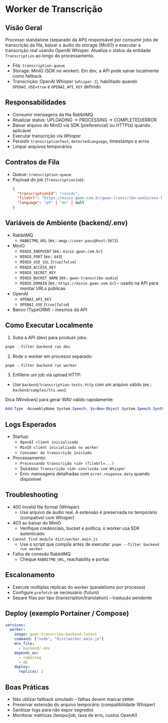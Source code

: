 # Worker de Transcrição

## Visão Geral
Processo standalone (separado da API) responsável por consumir jobs de transcrição da fila, baixar o áudio do storage (MinIO) e executar a transcrição real usando OpenAI Whisper. Atualiza o status da entidade `Transcription` ao longo do processamento.

- Fila: `transcription-queue`
- Storage: MinIO (SDK no worker). Em dev, a API pode salvar localmente como fallback
- Transcrição: OpenAI Whisper (`whisper-1`), habilitado quando `OPENAI_USE=true` e `OPENAI_API_KEY` definido

## Responsabilidades
- Consumir mensagens da fila RabbitMQ
- Atualizar status: UPLOADING → PROCESSING → COMPLETED/ERROR
- Baixar arquivo do MinIO via SDK (preferencial) ou HTTP(s) quando aplicável
- Executar transcrição via Whisper
- Persistir `transcriptionText`, `detectedLanguage`, timestamps e erros
- Limpar arquivos temporários

## Contratos de Fila
- Queue: `transcription-queue`
- Payload do job (`TranscriptionJob`):
  ```json
  {
    "transcriptionId": "<uuid>",
    "fileUrl": "https://minio.gwan.com.br/gwan-transcribe-audio/xxx-filename.ext",
    "language": "pt" | "en" | null
  }
  ```

## Variáveis de Ambiente (backend/.env)
- RabbitMQ
  - `RABBITMQ_URL` (ex.: `amqp://user:pass@host:5672`)
- MinIO
  - `MINIO_ENDPOINT` (ex.: `minio.gwan.com.br`)
  - `MINIO_PORT` (ex.: `443`)
  - `MINIO_USE_SSL` (`true|false`)
  - `MINIO_ACCESS_KEY`
  - `MINIO_SECRET_KEY`
  - `MINIO_BUCKET_NAME` (ex.: `gwan-transcribe-audio`)
  - `MINIO_DOMAIN` (ex.: `https://minio.gwan.com.br`) – usado na API para montar URLs públicas
- OpenAI
  - `OPENAI_API_KEY`
  - `OPENAI_USE` (`true|false`)
- Banco (TypeORM) – mesmos da API

## Como Executar Localmente
1) Suba a API (dev) para produzir jobs:
```powershell
pnpm --filter backend run dev
```
2) Rode o worker em processo separado:
```powershell
pnpm --filter backend run worker
```
3) Enfileire um job via upload HTTP:
- Use `backend/transcription-tests.http` com um arquivo válido (ex.: `backend/samples/tts.wav`).

Dica (Windows) para gerar WAV válido rapidamente:
```powershell
Add-Type -AssemblyName System.Speech; $s=New-Object System.Speech.Synthesis.SpeechSynthesizer; $s.SetOutputToWaveFile('backend/samples/tts.wav'); $s.Speak('Olá, este é um teste de áudio para transcrição.'); $s.Dispose()
```

## Logs Esperados
- Startup:
  - `OpenAI client inicializado`
  - `MinIO client inicializado no worker`
  - `Consumer de transcrição iniciado`
- Processamento:
  - `Processando transcrição <id> (fileUrl=...)`
  - Sucesso: `Transcrição <id> concluída com Whisper`
  - Erro: mensagens detalhadas com `error.response.data` quando disponível

## Troubleshooting
- 400 Invalid file format (Whisper)
  - Use arquivo de áudio real. A extensão é preservada no temporário (compatível com Whisper)
- 403 ao baixar do MinIO
  - Verifique credenciais, bucket e política; o worker usa SDK autenticado
- `Cannot find module dist/worker.main.js`
  - Use o script que compila antes de executar: `pnpm --filter backend run worker`
- Falha de conexão RabbitMQ
  - Cheque `RABBITMQ_URL`, reachability e portas

## Escalonamento
- Execute múltiplas réplicas do worker (paralelismo por processo)
- Configure `prefetch` se necessário (futuro)
- Separe filas por tipo (transcription/translation) – tradução pendente

## Deploy (exemplo Portainer / Compose)
```yaml
services:
  worker:
    image: gwan-transcribe-backend:latest
    command: ["node", "dist/worker.main.js"]
    env_file:
      - backend/.env
    depends_on:
      - rabbitmq
      - db
    deploy:
      replicas: 2
```

## Boas Práticas
- Não utilizar fallback simulado – falhas devem marcar `ERROR`
- Preservar extensão do arquivo temporário (compatibilidade Whisper)
- Sanitizar logs para não expor segredos
- Monitorar métricas (tempo/job, taxa de erro, custos OpenAI)
